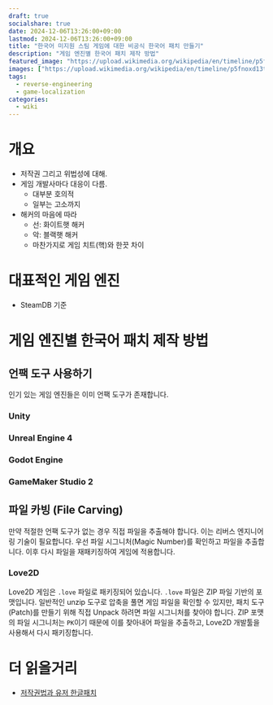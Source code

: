```yaml
---
draft: true
socialshare: true
date: 2024-12-06T13:26:00+09:00
lastmod: 2024-12-06T13:26:00+09:00
title: "한국어 미지원 스팀 게임에 대한 비공식 한국어 패치 만들기"
description: "게임 엔진별 한국어 패치 제작 방법"
featured_image: "https://upload.wikimedia.org/wikipedia/en/timeline/p5fnoxd13tfvmrtxgy91nph8fruz54p.png"
images: ["https://upload.wikimedia.org/wikipedia/en/timeline/p5fnoxd13tfvmrtxgy91nph8fruz54p.png"]
tags:
  - reverse-engineering
  - game-localization
categories:
  - wiki
---
```


# 개요

- 저작권 그리고 위법성에 대해.
- 게임 개발사마다 대응이 다름.
  - 대부분 호의적
  - 일부는 고소까지
- 해커의 마음에 따라
  - 선: 화이트햇 해커
  - 악: 블랙햇 해커
  - 마찬가지로 게임 치트(핵)와 한끗 차이

# 대표적인 게임 엔진

- SteamDB 기준

# 게임 엔진별 한국어 패치 제작 방법

## 언팩 도구 사용하기

인기 있는 게임 엔진들은 이미 언팩 도구가 존재합니다.

### Unity

### Unreal Engine 4

### Godot Engine

### GameMaker Studio 2

## 파일 카빙 (File Carving)

만약 적절한 언팩 도구가 없는 경우 직접 파일을 추출해야 합니다.
이는 리버스 엔지니어링 기술이 필요합니다.
우선 파일 시그니처(Magic Number)를 확인하고 파일을 추출합니다.
이후 다시 파일을 재패키징하여 게임에 적용합니다.

### Love2D

Love2D 게임은 `.love` 파일로 패키징되어 있습니다.
`.love` 파일은 ZIP 파일 기반의 포맷입니다.
일반적인 unzip 도구로 압축을 풀면 게임 파일을 확인할 수 있지만,
패치 도구(Patch)를 만들기 위해 직접 Unpack 하려면 파일 시그니처를 찾아야 합니다.
ZIP 포맷의 파일 시그니처는 `PK`이기 때문에 이를 찾아내어 파일을 추출하고,
Love2D 개발툴을 사용해서 다시 패키징합니다.

# 더 읽을거리

- [저작권법과 유저 한글패치](https://kr.bignox.com/blog/noxplay1696557618i7bNOeCmnuqjtJFGds5M9/)
